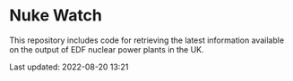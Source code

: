 # Nuke Watch

This repository includes code for retrieving the latest information available on the output of EDF nuclear power plants in the UK.

Last updated: 2022-08-20 13:21